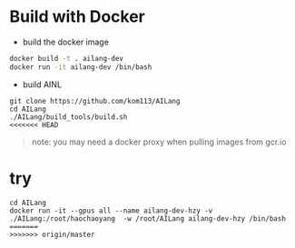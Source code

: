 # Build with Docker
+ build the docker image
```bash
docker build -t . ailang-dev 
docker run -it ailang-dev /bin/bash
```
+ build AINL
```
git clone https://github.com/kom113/AILang
cd AILang
./AILang/build_tools/build.sh
<<<<<<< HEAD
```
> note: you may need a docker proxy when pulling images from gcr.io



# try
```
cd AILang
docker run -it --gpus all --name ailang-dev-hzy -v ./AILang:/root/haochaoyang  -w /root/AILang ailang-dev-hzy /bin/bash
=======
>>>>>>> origin/master
```
